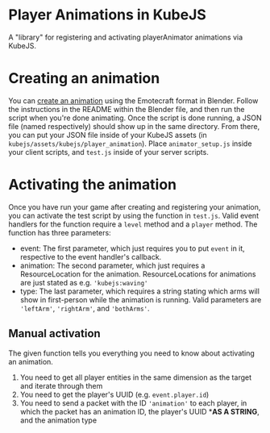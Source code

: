 # Player Animations in KubeJS
A "library" for registering and activating playerAnimator animations via KubeJS.

# Creating an animation
You can [create an animation](https://github.com/KosmX/emotes/tree/dev/blender) using the Emotecraft format in Blender.
Follow the instructions in the README within the Blender file, and then run the script when you're done animating.
Once the script is done running, a JSON file (named respectively) should show up in the same directory. From there, you can put your JSON file inside of your KubeJS assets (in `kubejs/assets/kubejs/player_animation`).
Place `animator_setup.js` inside your client scripts, and `test.js` inside of your server scripts.

# Activating the animation
Once you have run your game after creating and registering your animation, you can activate the test script by using the function in `test.js`. Valid event handlers for the function require a `level` method and a `player` method.
The function has three parameters:
  - event: The first parameter, which just requires you to put `event` in it, respective to the event handler's callback.
  - animation: The second parameter, which just requires a ResourceLocation for the animation. ResourceLocations for animations are just stated as e.g. `'kubejs:waving'`
  - type: The last parameter, which requires a string stating which arms will show in first-person while the animation is running. Valid parameters are `'leftArm'`, `'rightArm'`, and `'bothArms'`.

## Manual activation
The given function tells you everything you need to know about activating an animation.

1. You need to get all player entities in the same dimension as the target and iterate through them
2. You need to get the player's UUID (e.g. `event.player.id`)
3. You need to send a packet with the ID `'animation'` to each player, in which the packet has an animation ID, the player's UUID ***AS A STRING**, and the animation type
